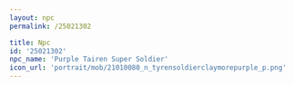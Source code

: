 ```yaml
---
layout: npc
permalink: /25021302

title: Npc
id: '25021302'
npc_name: 'Purple Tairen Super Soldier'
icon_url: 'portrait/mob/21010080_n_tyrensoldierclaymorepurple_p.png'
---
```

